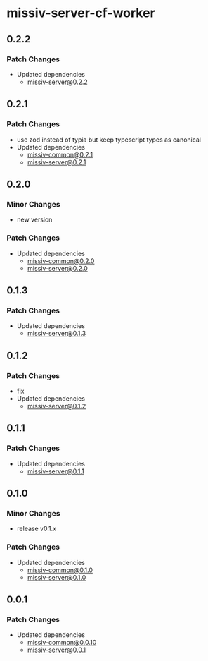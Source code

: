 # missiv-server-cf-worker

## 0.2.2

### Patch Changes

- Updated dependencies
  - missiv-server@0.2.2

## 0.2.1

### Patch Changes

- use zod instead of typia but keep typescript types as canonical
- Updated dependencies
  - missiv-common@0.2.1
  - missiv-server@0.2.1

## 0.2.0

### Minor Changes

- new version

### Patch Changes

- Updated dependencies
  - missiv-common@0.2.0
  - missiv-server@0.2.0

## 0.1.3

### Patch Changes

- Updated dependencies
  - missiv-server@0.1.3

## 0.1.2

### Patch Changes

- fix
- Updated dependencies
  - missiv-server@0.1.2

## 0.1.1

### Patch Changes

- Updated dependencies
  - missiv-server@0.1.1

## 0.1.0

### Minor Changes

- release v0.1.x

### Patch Changes

- Updated dependencies
  - missiv-common@0.1.0
  - missiv-server@0.1.0

## 0.0.1

### Patch Changes

- Updated dependencies
  - missiv-common@0.0.10
  - missiv-server@0.0.1
